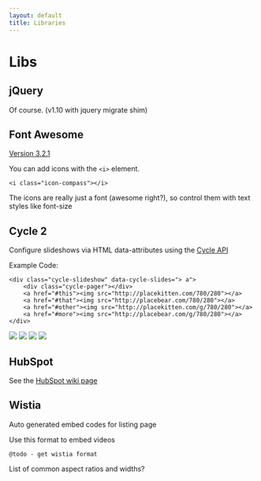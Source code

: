 ```yaml
---
layout: default
title: Libraries
---
```


# Libs

## jQuery

Of course. (v1.10 with jquery migrate shim)

## Font Awesome

[Version 3.2.1](http://fontawesome.io/3.2.1/icons/)

You can add icons with the `<i>` element.

<i class="icon-shopping-cart"></i> <i class="icon-apple"></i>

<i class="icon-compass"></i>

	<i class="icon-compass"></i>

The icons are really just a font (awesome right?), so control them with text styles like font-size

## Cycle 2

Configure slideshows via HTML data-attributes using the [Cycle API](http://jquery.malsup.com/cycle2/api/)

Example Code:

	<div class="cycle-slideshow" data-cycle-slides="> a">
		<div class="cycle-pager"></div>
		<a href="#this"><img src="http://placekitten.com/780/280"></a>
		<a href="#that"><img src="http://placebear.com/780/280"></a>
		<a href="#other"><img src="http://placekitten.com/g/780/280"></a>
		<a href="#more"><img src="http://placebear.com/g/780/280"></a>
	</div>

<div class="cycle-slideshow" data-cycle-slides="> a">
<!-- 	<div class="cycle-pager"></div> -->
	<a href="#this"><img src="http://placekitten.com/780/280"></a>
	<a href="#that"><img src="http://placebear.com/780/280"></a>
	<a href="#other"><img src="http://placekitten.com/g/780/280"></a>
	<a href="#more"><img src="http://placebear.com/g/780/280"></a>
</div>

<!-- <div class="cycle-slideshow" data-cycle-slides=".slide">
	<div class="cycle-pager"></div>
	<img src="/pics/buckingham_balcony.jpg" class="slide" alt="" />
	<img src="/pics/cherry_blossom.jpg" class="slide" alt="" />
	<img src="/pics/endeavour.jpg" class="slide" alt="" />
	<img src="/pics/galveston_beach.jpg" class="slide" alt="" />
	<img src="/pics/high_park_cherry_blossoms.jpg" class="slide" alt="" />
	<img src="/pics/horseshoe_falls.jpg" class="slide" alt="" />
	<img src="/pics/houston.jpg" class="slide" alt="" />
	<img src="/pics/road_sunset.jpg" class="slide" alt="" />
	<img src="/pics/santa_monica_pier.jpg" class="slide" alt="" />
	<img src="/pics/toronto_island_skyline.jpg" class="slide" alt="" />
	<img src="/pics/toronto_waterline.jpg" class="slide" alt="" />
	<img src="/pics/toYYZ.jpg" class="slide" alt="" />
</div> -->

## HubSpot

See the [HubSpot wiki page](hubspot.html)

## Wistia

Auto generated embed codes for listing page

Use this format to embed videos

	@todo - get wistia format

List of common aspect ratios and widths?

